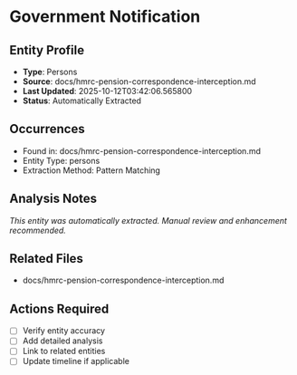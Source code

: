 # Government Notification

## Entity Profile
- **Type**: Persons
- **Source**: docs/hmrc-pension-correspondence-interception.md
- **Last Updated**: 2025-10-12T03:42:06.565800
- **Status**: Automatically Extracted

## Occurrences
- Found in: docs/hmrc-pension-correspondence-interception.md
- Entity Type: persons
- Extraction Method: Pattern Matching

## Analysis Notes
*This entity was automatically extracted. Manual review and enhancement recommended.*

## Related Files
- docs/hmrc-pension-correspondence-interception.md

## Actions Required
- [ ] Verify entity accuracy
- [ ] Add detailed analysis
- [ ] Link to related entities
- [ ] Update timeline if applicable
